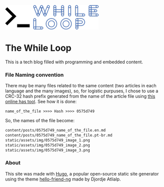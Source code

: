 ![RFP Read Memory](static/assets/img/logo_whileloop_light.png)

# The While Loop

This is a tech blog filled with programming and embedded content.


### File Naming convention

There may be many files related to the same content (two articles in each language and the many images), so, for logistic purpuses, I chose to use a CRC-32 hash prefix generated from the name of the article file using [this online has tool](https://emn178.github.io/online-tools/crc32.html). See how it is done:

```
name_of_the_file >>>> Hash >>>> 0575d749
```

So, the names of the file become:
```
content/posts/0575d749_name_of_the_file.en.md
content/posts/0575d749_name_of_the_file.pt-br.md
static/assets/img/0575d749_image_1.png
static/assets/img/0575d749_image_2.png
static/assets/img/0575d749_image_3.png
```


### About

This site was made with [Hugo](https://gohugo.io/), a popular open-source static site generator using the theme [hello-friend-ng](https://themes.gohugo.io/themes/hugo-theme-hello-friend-ng/) made by Djordje Atlialp.
